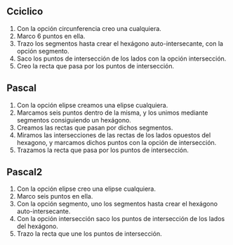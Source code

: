 
## Cciclico

1. Con la opción circunferencia creo una cualquiera.
2. Marco 6 puntos en ella.
3. Trazo los segmentos hasta crear el hexágono auto-intersecante, con la opción segmento.
4. Saco los puntos de intersección de los lados con la opción intersección.
5. Creo la recta que pasa por los puntos de intersección.


## Pascal

1. Con la opción elipse creamos una elipse cualquiera.
2. Marcamos seis puntos dentro de la misma, y los unimos mediante segmentos consiguiendo
un hexágono.
3. Creamos las rectas que pasan por dichos segmentos. 
4. Miramos las intersecciones de las rectas de los lados opuestos del hexagono, y marcamos
 dichos puntos con la opción de intersección.
5. Trazamos la recta que pasa por los puntos de intersección.

## Pascal2

1. Con la opción elipse creo una elipse cualquiera.
2. Marco seis puntos en ella.
3. Con la opción segmento, uno los segmentos hasta crear el hexágono auto-intersecante.
4. Con la opción intersección saco los puntos de intersección de los lados del hexágono.
5. Trazo la recta que une los puntos de intersección.

